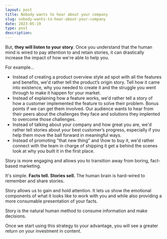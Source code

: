 ```yaml
---
layout: post
title: Nobody wants to hear about your company
slug: nobody-wants-to-hear-about-your-company
date: 2023-05-19
type: post
description:
---
```


But, **they will listen to your story**. Once you understand that the human mind is wired to pay attention to and retain stories, it can drastically increase the impact of how we're able to help you.

For example...

- Instead of creating a product overview style ad spot with all the features and benefits, we'd rather tell the product’s origin story. Tell how it came into existence, why you needed to create it and the struggle you went through to make it happen for your market.
- Instead of explaining how a feature works, we'd rather tell a story of how a customer implemented the feature to solve their problem. Bonus points if we can get them involved. Our audience wants to hear from their peers about the challenges they face and solutions they implented to overcome those challenges.
- Instead of talking about your company and how great you are, we'd rather tell stories about your best customer’s progress, especially if you help them move the ball forward in meaningful ways.
- Instead of promoting "that new thing" and \how to buy it, we'd rather connect with the team in charge of shipping it get a behind the scenes look at why you built it in the first place.

Story is more engaging and allows you to transition away from boring, fact-based marketing.

It's simple. **Facts tell. Stories sell.** The human brain is hard-wired to remember and share stories.

Story allows us to gain and hold attention. It lets us show the emotional components of what it looks like to work with you and while also providing a more consumable presentation of your facts.

Story is the natural human method to consume information and make decisions.

Once we start using this strategy to your advantage, you will see a greater return on your investment in content.
